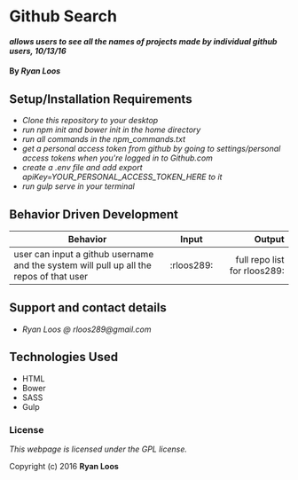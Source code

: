 # Github Search

#### _allows users to see all the names of projects made by individual github users, 10/13/16_

#### By _**Ryan Loos**_

## Setup/Installation Requirements

* _Clone this repository to your desktop_
* _run npm init and bower init in the home directory_
* _run all commands in the npm_commands.txt_
* _get a personal access token from github by going to settings/personal access tokens when you're logged in to Github.com_
* _create a .env file and add export apiKey=YOUR_PERSONAL_ACCESS_TOKEN_HERE to it_
* _run gulp serve in your terminal_

## Behavior Driven Development

|Behavior|Input|Output|
|--------|:---:|-----:|
|user can input a github username and the system will pull up all the repos of that user|:rloos289:|full repo list for rloos289:|


## Support and contact details

* _Ryan Loos @ rloos289@gmail.com_

## Technologies Used

* HTML
* Bower
* SASS
* Gulp

### License

*This webpage is licensed under the GPL license.*

Copyright (c) 2016 **Ryan Loos**
